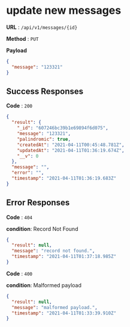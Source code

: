 # update new messages

**URL** : `/api/v1/messages/{id}`

**Method** : `PUT`

**Payload** 
```json
{
  "message": "123321"
}
```
    

## Success Responses

**Code** : `200`

```json
{
  "result": {
    "_id": "607246bc39b1e69894f6d075",
    "message": "123321",
    "palindromic": true,
    "createdAt": "2021-04-11T00:45:48.781Z",
    "updatedAt": "2021-04-11T01:36:19.674Z",
    "__v": 0
  },
  "message": "",
  "error": "",
  "timestamp": "2021-04-11T01:36:19.683Z"
}
```

## Error Responses

**Code** : `404`

**condition**: Record Not Found
```json
{
  "result": null,
  "message": "record not found.",
  "timestamp": "2021-04-11T01:37:18.985Z"
}
```

**Code** : `400`  

**condition**: Malformed payload
```json
{
  "result": null,
  "message": "malformed payload.",
  "timestamp": "2021-04-11T01:33:39.910Z"
}
```

